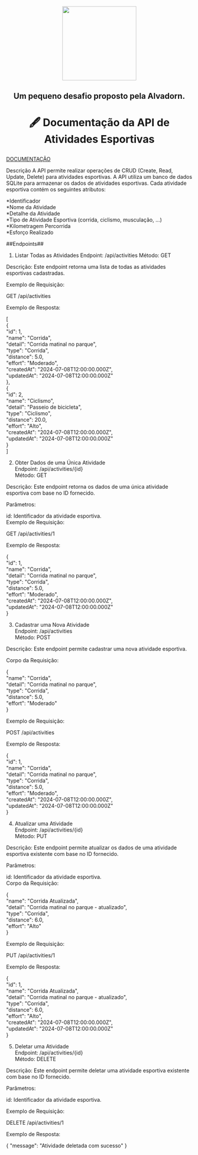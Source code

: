 # 
<div align="center">
<img src="https://avatars.githubusercontent.com/u/128823772?s=200&v=4" width="200px" />
</div>

<h2> <p align="center">Um pequeno desafio proposto pela Alvadorn. </p></h2>
 
<h1><p align="center"> 🖋 Documentação da API de Atividades Esportivas</p></h1>

 <a href="https://documenter.getpostman.com/view/19734677/2sA3e1CVwu#intro">DOCUMENTAÇÃO</a> 

Descrição
A API permite realizar operações de CRUD (Create, Read, Update, Delete) para atividades esportivas. A API utiliza um banco de dados SQLite para armazenar os dados de atividades esportivas. Cada atividade esportiva contém os seguintes atributos:

*Identificador   
*Nome da Atividade  
*Detalhe da Atividade  
*Tipo de Atividade Esportiva (corrida, ciclismo, musculação, ...)  
*Kilometragem Percorrida  
*Esforço Realizado  


##Endpoints##
1. Listar Todas as Atividades
Endpoint: /api/activities
Método: GET

Descrição: Este endpoint retorna uma lista de todas as atividades esportivas cadastradas.

Exemplo de Requisição:

GET /api/activities

Exemplo de Resposta:

[  
    {  
        "id": 1,  
        "name": "Corrida",  
        "detail": "Corrida matinal no parque",  
        "type": "Corrida",  
        "distance": 5.0,  
        "effort": "Moderado",  
        "createdAt": "2024-07-08T12:00:00.000Z",  
        "updatedAt": "2024-07-08T12:00:00.000Z"  
    },  
    {  
        "id": 2,  
        "name": "Ciclismo",  
        "detail": "Passeio de bicicleta",  
        "type": "Ciclismo",  
        "distance": 20.0,  
        "effort": "Alto",  
        "createdAt": "2024-07-08T12:00:00.000Z",  
        "updatedAt": "2024-07-08T12:00:00.000Z"  
    }  
]  

2. Obter Dados de uma Única Atividade  
Endpoint: /api/activities/{id}  
Método: GET  

Descrição: Este endpoint retorna os dados de uma única atividade esportiva com base no ID fornecido.  

Parâmetros:  

id: Identificador da atividade esportiva.  
Exemplo de Requisição:  

GET /api/activities/1

Exemplo de Resposta:

{    
    "id": 1,  
    "name": "Corrida",  
    "detail": "Corrida matinal no parque",  
    "type": "Corrida",  
    "distance": 5.0,  
    "effort": "Moderado",  
    "createdAt": "2024-07-08T12:00:00.000Z",  
    "updatedAt": "2024-07-08T12:00:00.000Z"  
}  

3. Cadastrar uma Nova Atividade  
Endpoint: /api/activities  
Método: POST  

Descrição: Este endpoint permite cadastrar uma nova atividade esportiva.  

Corpo da Requisição:

{  
    "name": "Corrida",  
    "detail": "Corrida matinal no parque",  
    "type": "Corrida",  
    "distance": 5.0,  
    "effort": "Moderado"  
}  

Exemplo de Requisição:

POST /api/activities

Exemplo de Resposta:

{  
    "id": 1,  
    "name": "Corrida",  
    "detail": "Corrida matinal no parque",  
    "type": "Corrida",  
    "distance": 5.0,  
    "effort": "Moderado",  
    "createdAt": "2024-07-08T12:00:00.000Z",  
    "updatedAt": "2024-07-08T12:00:00.000Z"  
}  

4. Atualizar uma Atividade  
Endpoint: /api/activities/{id}  
Método: PUT  

Descrição: Este endpoint permite atualizar os dados de uma atividade esportiva existente com base no ID fornecido.

Parâmetros:

id: Identificador da atividade esportiva.  
Corpo da Requisição:  

{  
    "name": "Corrida Atualizada",  
    "detail": "Corrida matinal no parque - atualizado",  
    "type": "Corrida",  
    "distance": 6.0,  
    "effort": "Alto"  
}  

Exemplo de Requisição:

PUT /api/activities/1

Exemplo de Resposta:

{  
    "id": 1,  
    "name": "Corrida Atualizada",  
    "detail": "Corrida matinal no parque - atualizado",  
    "type": "Corrida",  
    "distance": 6.0,  
    "effort": "Alto",  
    "createdAt": "2024-07-08T12:00:00.000Z",  
    "updatedAt": "2024-07-08T12:00:00.000Z"  
}  

5. Deletar uma Atividade  
Endpoint: /api/activities/{id}  
Método: DELETE  

Descrição: Este endpoint permite deletar uma atividade esportiva existente com base no ID fornecido.

Parâmetros:

id: Identificador da atividade esportiva.

Exemplo de Requisição:

DELETE /api/activities/1

Exemplo de Resposta:

{
    "message": "Atividade deletada com sucesso"
}





